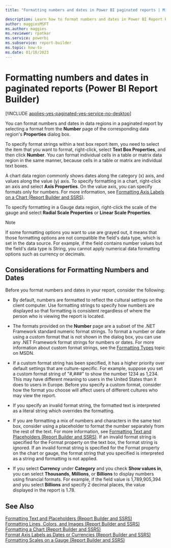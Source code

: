 ```yaml
---
title: "Formatting numbers and dates in Power BI paginated reports | Microsoft Docs"

description: Learn how to format numbers and dates in Power BI Report Builder data regions in a paginated report by selecting a format from the Number page of the data region's Properties dialog box.
author: maggiesMSFT
ms.author: maggies
ms.reviewer: rpatkar
ms.service: powerbi
ms.subservice: report-builder
ms.topic: how-to
ms.date: 01/18/2023
---
```

# Formatting numbers and dates in paginated reports (Power BI Report Builder)

[!INCLUDE [applies-yes-paginated-yes-service-no-desktop](../../includes/applies-yes-paginated-yes-service-no-desktop.md)]

  You can format numbers and dates in data regions in a paginated report by selecting a format from the **Number** page of the corresponding data region's **Properties** dialog box.  
  
 To specify format strings within a text box report item, you need to select the item that you want to format, right-click, select **Text Box Properties**, and then click **Number**. You can format individual cells in a table or matrix data region in the same manner, because cells in a table or matrix are individual text boxes.  
  
 A chart data region commonly shows dates along the category (x) axis, and values along the value (y) axis. To specify formatting in a chart, right-click an axis and select **Axis Properties**. On the value axis, you can specify formats only for numbers. For more information, see [Formatting Axis Labels on a Chart &#40;Report Builder and SSRS&#41;](/sql/reporting-services/report-design/formatting-axis-labels-on-a-chart-report-builder-and-ssrs).  
  
 To specify formatting in a Gauge data region, right-click the scale of the gauge and select **Radial Scale Properties** or **Linear Scale Properties**.  
  
> [!NOTE]  
>  If some formatting options you want to use are grayed out, it means that those formatting options are not compatible the field's data type, which is set in the data source. For example, if the field contains number values but the field's data type is String, you cannot apply numerical data formatting options such as currency or decimals.  
 
## Considerations for Formatting Numbers and Dates  
 Before you format numbers and dates in your report, consider the following:  
  
-   By default, numbers are formatted to reflect the cultural settings on the client computer. Use formatting strings to specify how numbers are displayed so that formatting is consistent regardless of where the person who is viewing the report is located.  
  
-   The formats provided on the **Number** page are a subset of the .NET Framework standard numeric format strings. To format a number or date using a custom format that is not shown in the dialog box, you can use any .NET Framework format strings for numbers or dates. For more information about custom format strings, see the [Formatting Types](/previous-versions/) topic on MSDN.  
  
-   If a custom format string has been specified, it has a higher priority over default settings that are culture-specific. For example, suppose you set a custom format string of "#,###" to show the number 1234 as 1,234. This may have different meaning to users in the United States than it does to users in Europe. Before you specify a custom format, consider how the format you choose will affect users of different cultures who may view the report.  
  
-   If you specify an invalid format string, the formatted text is interpreted as a literal string which overrides the formatting.  
  
-   If you are formatting a mix of numbers and characters in the same text box, consider using a placeholder to format the number separately from the rest of the text. For more information, see [Formatting Text and Placeholders &#40;Report Builder and SSRS&#41;](/sql/reporting-services/report-design/formatting-text-and-placeholders-report-builder-and-ssrs). If an invalid format string is specified for the Format property on the text box, the format string is ignored. If an invalid format string is specified for the Format property on the chart or gauge, the format string that you specified is interpreted as a string and formatting is not applied.  
  
-   If you select **Currency** under **Category** and you check **Show values in**, you can select **Thousands**, **Millions**, or **Billions** to display numbers using financial formats. For example, if the field value is 1,789,905,394 and you select **Billions** and specify 2 decimal places, the value displayed in the report is 1.78.  
  
## See Also  
 [Formatting Text and Placeholders &#40;Report Builder and SSRS&#41;](/sql/reporting-services/report-design/formatting-text-and-placeholders-report-builder-and-ssrs)   
 [Formatting Lines, Colors, and Images &#40;Report Builder and SSRS&#41;](/sql/reporting-services/report-design/formatting-lines-colors-and-images-report-builder-and-ssrs)   
 [Formatting a Chart &#40;Report Builder and SSRS&#41;](/sql/reporting-services/report-design/formatting-a-chart-report-builder-and-ssrs)   
 [Format Axis Labels as Dates or Currencies &#40;Report Builder and SSRS&#41;](/sql/reporting-services/report-design/format-axis-labels-as-dates-or-currencies-report-builder-and-ssrs)   
 [Formatting Scales on a Gauge &#40;Report Builder and SSRS&#41;](/sql/reporting-services/report-design/formatting-scales-on-a-gauge-report-builder-and-ssrs)  
  
